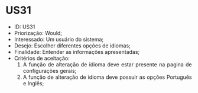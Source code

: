 # US31

<ul>
<li> ID: US31</li>
<li>Priorização: Would;</li>
<li>Interessado: Um usuário do sistema;</li>
<li>Desejo: Escolher diferentes opções de idiomas;</li>
<li>Finalidade: Entender as informações apresentadas;</li>
<li align="justify"> Critérios de aceitação:
    <ol>
    <li> A função de alteração de idioma deve estar presente na pagina de configurações gerais; </li>
    <li> A função de alteração de idioma deve possuir as opções Português e Inglês; </li>
    </ol>
</ul>